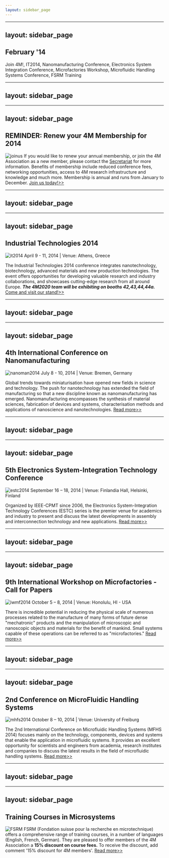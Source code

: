 ```yaml
---
layout: sidebar_page
---
```


---
layout: sidebar_page
---

## February '14

Join 4M!, IT2014, Nanomanufacturing Conference, Electronics System Integration Conference, Microfactories Workshop, Microfluidic Handling Systems Conference, FSRM Training
<!--break-->
---
layout: sidebar_page
---

---
layout: sidebar_page
---

## REMINDER: Renew your 4M Membership for 2014

![joinus](/4m-association/assets/images/joinus.jpg)
If you would like to renew your annual membership, or join the 4M Association as a new member, please contact the [Secretariat](mailto:natalie.withenshaw@ctechinnovation.com) for more information. Benefits of membership include reduced conference fees, networking opportunities, access to 4M research infrastructure and knowledge and much more. Membership is annual and runs from January to December. [Join us today!>>](/4m-association/join4m.md)

---
layout: sidebar_page
---

---
layout: sidebar_page
---

## Industrial Technologies 2014

![it2014](/4m-association/assets/images/it2014.jpg)
April 9 - 11, 2014 | Venue: Athens, Greece

The Industrial Technologies 2014 conference integrates nanotechnology, biotechnology, advanced materials and new production technologies. The event offers opportunities for developing valuable research and industry collaborations, and showcases cutting-edge research from all around Europe. ***The 4M2020 team will be exhibiting on booths 42,43,44,44a.*** [Come and visit our stand!>>](http://www.industrialtechnologies2014.eu/)

---
layout: sidebar_page
---

---
layout: sidebar_page
---

## 4th International Conference on Nanomanufacturing

![nanoman2014](/4m-association/assets/images/nanoman2014.jpg)
July 8 - 10, 2014 | Venue: Bremen, Germany

Global trends towards miniaturisation have opened new fields in science and technology. The push for nanotechnology has extended the field of manufacturing so that a new discipline known as nanomanufacturing has emerged. Nanomanufacturing encompasses the synthesis of material sciences, fabrication of devices and systems, characterisation
methods and applications of nanoscience and nanotechnologies. [Read more>>](http://www.nanoman2014.net)

---
layout: sidebar_page
---

---
layout: sidebar_page
---

## 5th Electronics System-Integration Technology Conference

![estc2014](/4m-association/assets/images/estc2014.jpg)
September 16 – 18, 2014 | Venue: Finlandia Hall, Helsinki, Finland

Organized by IEEE-CPMT since 2006, the Electronics System-Integration Technology Conferences (ESTC) series is the premier venue for academics and industry to present and discuss the latest developments in assembly and interconnection technology and new applications. [Read more>>](http://www.estc2014.eu/home/estc-2014/about-estc/)

---
layout: sidebar_page
---

---
layout: sidebar_page
---

## 9th International Workshop on Microfactories - Call for Papers

![iwmf2014](/4m-association/assets/images/iwmf2014.jpg)
October 5 – 8, 2014 | Venue: Honolulu, HI - USA

There is incredible potential in reducing the physical scale of numerous processes related to the manufacture of many forms of future dense "mechatronic" products and the manipulation of microscopic and nanoscopic objects and materials for the benefit of mankind. Small systems capable of these operations can be referred to as "microfactories." [Read more>>](http://iwmf2014.northwestern.edu/)

---
layout: sidebar_page
---

---
layout: sidebar_page
---

## 2nd Conference on MicroFluidic Handling Systems

![mhfs2014](/4m-association/assets/images/mhfs2014.jpg)
October 8 – 10, 2014 | Venue: University of Freiburg 

The 2nd International Conference on Microfluidic Handling Systems (MFHS 2014) focuses mainly on the technology, components, devices and systems that enable the application in microfluidic systems. It provides an excellent opportunity for scientists and engineers from academia, research institutes and companies to discuss the latest results in the field of microfluidic handling systems. [Read more>>](http://www.mfhs2014.uni-freiburg.de/)

---
layout: sidebar_page
---

---
layout: sidebar_page
---

## Training Courses in Microsystems

![FSRM](/4m-association/assets/images/FSRM.jpg)
FSRM (Fondation suisse pour la recherche en microtechnique) offers a comprehensive range of training courses, in a number of languages (English, French, German). They are pleased to offer members of the 4M Association a **15% discount on course fees.** To receive the discount, add comment '15% discount for 4M members'. [Read more>>](http://www.fsrm.ch/agendas/Micro-et-Nano-Technologies/)